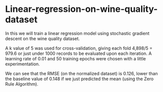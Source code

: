 # Linear-regression-on-wine-quality-dataset

In this we will train a linear regression model using stochastic gradient descent on the wine quality dataset.

A k value of 5 was used for cross-validation, giving each fold 4,898/5 = 979.6 or just under 1000 records to be evaluated upon each iteration. A learning rate of 0.01 and 50 training epochs were chosen with a little experimentation.

We can see that the RMSE (on the normalized dataset) is 0.126, lower than the baseline value of 0.148 if we just predicted the mean (using the Zero Rule Algorithm).
